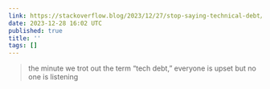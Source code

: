 ```yaml
---
link: https://stackoverflow.blog/2023/12/27/stop-saying-technical-debt/
date: 2023-12-28 16:02 UTC
published: true
title: ''
tags: []
---
```


> the minute we trot out the term “tech debt,” everyone is upset but no one is listening
